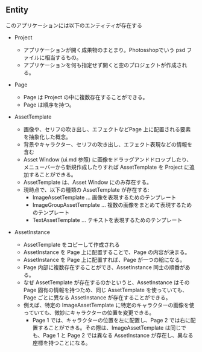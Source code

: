
## Entity

このアプリケーションには以下のエンティティが存在する

- Project
  - アプリケーションが開く成果物のまとまり。Photosshopでいう psd ファイルに相当するもの。
  - アプリケーションを何も指定せず開くと空のプロジェクトが作成される。

- Page
  - Page は Project の中に複数存在することができる。
  - Page は順序を持つ。

- AssetTemplate
  - 画像や、セリフの吹き出し、エフェクトなどPage 上に配置される要素を抽象化した概念。
  - 背景やキャラクター、セリフの吹き出し、エフェクト表現などの情報を含む
  - Asset Window (ui.md 参照) に画像をドラッグアンドドロップしたり、メニューバーから新規作成したりすれば AssetTemplate を Project に追加することができる。
  - AssetTemplate は、Asset Window にのみ存在する。
  - 現時点で、以下の種類の AssetTemplate が存在する:
    - ImageAssetTemplate ... 画像を表現するためのテンプレート
    - ImageGroupAssetTemplate ... 複数の画像をまとめて表現するためのテンプレート
    - TextAssetTemplate ... テキストを表現するためのテンプレート

- AssetInstance
  - AssetTemplate をコピーして作成される
  - AssetInstance を Page 上に配置することで、Page の内容が決まる。
  - AssetInstance を Page 上に配置すれば、Page が一つの絵になる。
  - Page 内部に複数存在することができ、AssetInstance 同士の順番がある。
  - なぜ AssetTemplate が存在するのかというと、AssetInstance はその Page 固有の情報を持つため、同じ AssetTemplate を使っていても、Page ごとに異なる AssetInstance が存在することができる。
  - 例えば、特定の ImageAssetTemplate に特定のキャラクターの画像を使っていても、微妙にキャラクターの位置を変更できる。
    - Page 1 では、キャラクターの位置を左に配置し、Page 2 では右に配置することができる。その際は、ImageAssetTemplate は同じでも、Page 1 と Page 2 では異なる AssetInstance が存在し、異なる座標を持つことになる。

